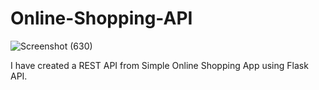 # Online-Shopping-API
![Screenshot (630)](https://github.com/dev-jaswanthraj/Online-Shopping-API/assets/64518811/12ad3f15-5eed-4672-87af-d6f4a07caf1c)

I have created a REST API from Simple Online Shopping App using Flask API. 
